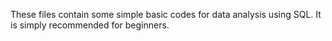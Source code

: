These files contain some simple basic codes for data analysis using SQL.
It is simply recommended for beginners.
